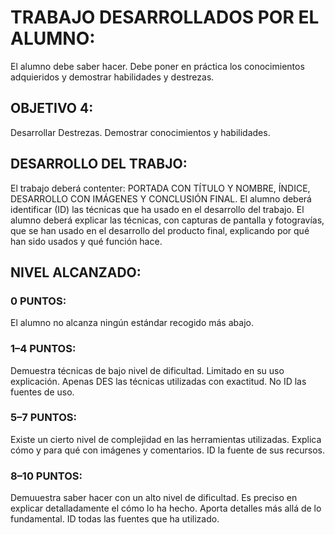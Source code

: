 # TRABAJO DESARROLLADOS POR EL ALUMNO: 
El alumno debe saber hacer. Debe poner en práctica los conocimientos adquieridos y demostrar habilidades y destrezas.

## OBJETIVO 4: 
Desarrollar Destrezas. Demostrar conocimientos y habilidades.
## DESARROLLO DEL TRABJO:
El trabajo deberá contenter: PORTADA CON TÍTULO Y NOMBRE, ÍNDICE, DESARROLLO CON IMÁGENES Y CONCLUSIÓN FINAL.
El alumno deberá identificar (ID) las técnicas que ha usado en el desarrollo del trabajo. 
El alumno deberá explicar las técnicas, con capturas de pantalla y fotogravías, que se han usado en el desarrollo del producto final, 
explicando por qué han sido usados y qué función hace. 

## NIVEL ALCANZADO:
### 0 PUNTOS:
El alumno no alcanza ningún estándar recogido más abajo.
### 1–4 PUNTOS:  
Demuestra técnicas de bajo nivel de dificultad. Limitado en su uso explicación. Apenas DES las técnicas utilizadas con exactitud. 
No ID las fuentes de uso. 
### 5–7 PUNTOS: 
Existe un cierto nivel de complejidad en las herramientas utilizadas. Explica cómo y para qué con imágenes y comentarios. ID la fuente de sus 
recursos. 
### 8–10 PUNTOS:
Demuuestra saber hacer con un alto nivel de dificultad. Es preciso en explicar detalladamente el cómo lo ha hecho. Aporta detalles más allá de lo fundamental. 
ID todas las fuentes que ha utilizado. 
